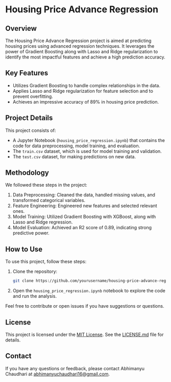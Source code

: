 # Housing Price Advance Regression

## Overview
The Housing Price Advance Regression project is aimed at predicting housing prices using advanced regression techniques. It leverages the power of Gradient Boosting along with Lasso and Ridge regularization to identify the most impactful features and achieve a high prediction accuracy.

## Key Features
- Utilizes Gradient Boosting to handle complex relationships in the data.
- Applies Lasso and Ridge regularization for feature selection and to prevent overfitting.
- Achieves an impressive accuracy of 89% in housing price prediction.

## Project Details
This project consists of:
- A Jupyter Notebook (`housing_price_regression.ipynb`) that contains the code for data preprocessing, model training, and evaluation.
- The `train.csv` dataset, which is used for model training and validation.
- The `test.csv` dataset, for making predictions on new data.

## Methodology
We followed these steps in the project:
1. Data Preprocessing: Cleaned the data, handled missing values, and transformed categorical variables.
2. Feature Engineering: Engineered new features and selected relevant ones.
3. Model Training: Utilized Gradient Boosting with XGBoost, along with Lasso and Ridge regression.
4. Model Evaluation: Achieved an R2 score of 0.89, indicating strong predictive power.

## How to Use
To use this project, follow these steps:
1. Clone the repository:
   ```sh
   git clone https://github.com/yourusername/housing-price-advance-regression.git
   ```
2. Open the `housing_price_regression.ipynb` notebook to explore the code and run the analysis.

Feel free to contribute or open issues if you have suggestions or questions.

## License
This project is licensed under the [MIT License](LICENSE.md). See the [LICENSE.md](LICENSE.md) file for details.

## Contact
If you have any questions or feedback, please contact Abhimanyu Chaudhari at abhimanyuchaudhari16@gmail.com.

